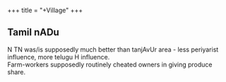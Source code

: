 +++
title = "+Village"
+++

## Tamil nADu
N TN was/is supposedly much better than tanjAvUr area - less periyarist influence, more telugu H influence.  
Farm-workers supposedly routinely cheated owners in giving produce share.